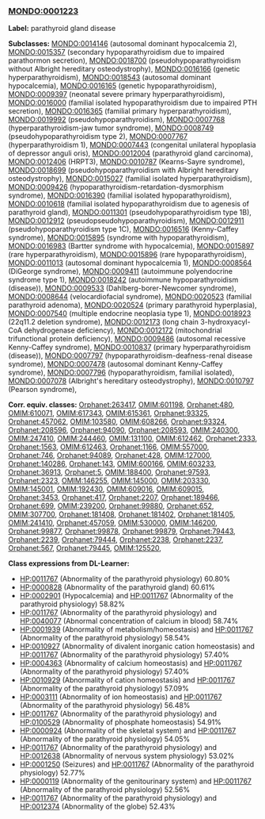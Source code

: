 
### [MONDO:0001223](http://purl.obolibrary.org/obo/MONDO_0001223)
**Label:** parathyroid gland disease

**Subclasses:** [MONDO:0014146](http://purl.obolibrary.org/obo/MONDO_0014146) (autosomal dominant hypocalcemia 2), [MONDO:0015357](http://purl.obolibrary.org/obo/MONDO_0015357) (secondary hypoparathyroidism due to impaired parathormon secretion), [MONDO:0018700](http://purl.obolibrary.org/obo/MONDO_0018700) (pseudohypoparathyroidism without Albright hereditary osteodystrophy), [MONDO:0016166](http://purl.obolibrary.org/obo/MONDO_0016166) (genetic hyperparathyroidism), [MONDO:0018543](http://purl.obolibrary.org/obo/MONDO_0018543) (autosomal dominant hypocalcemia), [MONDO:0016165](http://purl.obolibrary.org/obo/MONDO_0016165) (genetic hypoparathyroidism), [MONDO:0009397](http://purl.obolibrary.org/obo/MONDO_0009397) (neonatal severe primary hyperparathyroidism), [MONDO:0016000](http://purl.obolibrary.org/obo/MONDO_0016000) (familial isolated hypoparathyroidism due to impaired PTH secretion), [MONDO:0016365](http://purl.obolibrary.org/obo/MONDO_0016365) (familial primary hyperparathyroidism), [MONDO:0019992](http://purl.obolibrary.org/obo/MONDO_0019992) (pseudohypoparathyroidism), [MONDO:0007768](http://purl.obolibrary.org/obo/MONDO_0007768) (hyperparathyroidism-jaw tumor syndrome), [MONDO:0008749](http://purl.obolibrary.org/obo/MONDO_0008749) (pseudohypoparathyroidism type 2), [MONDO:0007767](http://purl.obolibrary.org/obo/MONDO_0007767) (hyperparathyroidism 1), [MONDO:0007443](http://purl.obolibrary.org/obo/MONDO_0007443) (congenital unilateral hypoplasia of depressor anguli oris), [MONDO:0012004](http://purl.obolibrary.org/obo/MONDO_0012004) (parathyroid gland carcinoma), [MONDO:0012406](http://purl.obolibrary.org/obo/MONDO_0012406) (HRPT3), [MONDO:0010787](http://purl.obolibrary.org/obo/MONDO_0010787) (Kearns-Sayre syndrome), [MONDO:0018699](http://purl.obolibrary.org/obo/MONDO_0018699) (pseudohypoparathyroidism with Albright hereditary osteodystrophy), [MONDO:0015027](http://purl.obolibrary.org/obo/MONDO_0015027) (familial isolated hyperparathyroidism), [MONDO:0009426](http://purl.obolibrary.org/obo/MONDO_0009426) (hypoparathyroidism-retardation-dysmorphism syndrome), [MONDO:0016390](http://purl.obolibrary.org/obo/MONDO_0016390) (familial isolated hypoparathyroidism), [MONDO:0010618](http://purl.obolibrary.org/obo/MONDO_0010618) (familial isolated hypoparathyroidism due to agenesis of parathyroid gland), [MONDO:0011301](http://purl.obolibrary.org/obo/MONDO_0011301) (pseudohypoparathyroidism type 1B), [MONDO:0012912](http://purl.obolibrary.org/obo/MONDO_0012912) (pseudopseudohypoparathyroidism), [MONDO:0012911](http://purl.obolibrary.org/obo/MONDO_0012911) (pseudohypoparathyroidism type 1C), [MONDO:0016516](http://purl.obolibrary.org/obo/MONDO_0016516) (Kenny-Caffey syndrome), [MONDO:0015895](http://purl.obolibrary.org/obo/MONDO_0015895) (syndrome with hypoparathyroidism), [MONDO:0016983](http://purl.obolibrary.org/obo/MONDO_0016983) (Bartter syndrome with hypocalcemia), [MONDO:0015897](http://purl.obolibrary.org/obo/MONDO_0015897) (rare hyperparathyroidism), [MONDO:0015896](http://purl.obolibrary.org/obo/MONDO_0015896) (rare hypoparathyroidism), [MONDO:0011013](http://purl.obolibrary.org/obo/MONDO_0011013) (autosomal dominant hypocalcemia 1), [MONDO:0008564](http://purl.obolibrary.org/obo/MONDO_0008564) (DiGeorge syndrome), [MONDO:0009411](http://purl.obolibrary.org/obo/MONDO_0009411) (autoimmune polyendocrine syndrome type 1), [MONDO:0018242](http://purl.obolibrary.org/obo/MONDO_0018242) (autoimmune hypoparathyroidism (disease)), [MONDO:0009533](http://purl.obolibrary.org/obo/MONDO_0009533) (Dahlberg-borer-Newcomer syndrome), [MONDO:0008644](http://purl.obolibrary.org/obo/MONDO_0008644) (velocardiofacial syndrome), [MONDO:0020523](http://purl.obolibrary.org/obo/MONDO_0020523) (familial parathyroid adenoma), [MONDO:0020524](http://purl.obolibrary.org/obo/MONDO_0020524) (primary parathyroid hyperplasia), [MONDO:0007540](http://purl.obolibrary.org/obo/MONDO_0007540) (multiple endocrine neoplasia type 1), [MONDO:0018923](http://purl.obolibrary.org/obo/MONDO_0018923) (22q11.2 deletion syndrome), [MONDO:0012173](http://purl.obolibrary.org/obo/MONDO_0012173) (long chain 3-hydroxyacyl-CoA dehydrogenase deficiency), [MONDO:0012172](http://purl.obolibrary.org/obo/MONDO_0012172) (mitochondrial trifunctional protein deficiency), [MONDO:0009486](http://purl.obolibrary.org/obo/MONDO_0009486) (autosomal recessive Kenny-Caffey syndrome), [MONDO:0010837](http://purl.obolibrary.org/obo/MONDO_0010837) (primary hyperparathyroidism (disease)), [MONDO:0007797](http://purl.obolibrary.org/obo/MONDO_0007797) (hypoparathyroidism-deafness-renal disease syndrome), [MONDO:0007478](http://purl.obolibrary.org/obo/MONDO_0007478) (autosomal dominant Kenny-Caffey syndrome), [MONDO:0007796](http://purl.obolibrary.org/obo/MONDO_0007796) (hypoparathyroidism, familial isolated), [MONDO:0007078](http://purl.obolibrary.org/obo/MONDO_0007078) (Albright's hereditary osteodystrophy), [MONDO:0010797](http://purl.obolibrary.org/obo/MONDO_0010797) (Pearson syndrome), 

**Corr. equiv. classes:** [Orphanet:263417](http://www.orpha.net/ORDO/Orphanet_263417), [OMIM:601198](http://purl.obolibrary.org/obo/OMIM_601198), [Orphanet:480](http://www.orpha.net/ORDO/Orphanet_480), [OMIM:610071](http://purl.obolibrary.org/obo/OMIM_610071), [OMIM:617343](http://purl.obolibrary.org/obo/OMIM_617343), [OMIM:615361](http://purl.obolibrary.org/obo/OMIM_615361), [Orphanet:93325](http://www.orpha.net/ORDO/Orphanet_93325), [Orphanet:457062](http://www.orpha.net/ORDO/Orphanet_457062), [OMIM:103580](http://purl.obolibrary.org/obo/OMIM_103580), [OMIM:608266](http://purl.obolibrary.org/obo/OMIM_608266), [Orphanet:93324](http://www.orpha.net/ORDO/Orphanet_93324), [Orphanet:208596](http://www.orpha.net/ORDO/Orphanet_208596), [Orphanet:94090](http://www.orpha.net/ORDO/Orphanet_94090), [Orphanet:208593](http://www.orpha.net/ORDO/Orphanet_208593), [OMIM:240300](http://purl.obolibrary.org/obo/OMIM_240300), [OMIM:247410](http://purl.obolibrary.org/obo/OMIM_247410), [OMIM:244460](http://purl.obolibrary.org/obo/OMIM_244460), [OMIM:131100](http://purl.obolibrary.org/obo/OMIM_131100), [OMIM:612462](http://purl.obolibrary.org/obo/OMIM_612462), [Orphanet:2333](http://www.orpha.net/ORDO/Orphanet_2333), [Orphanet:1563](http://www.orpha.net/ORDO/Orphanet_1563), [OMIM:612463](http://purl.obolibrary.org/obo/OMIM_612463), [Orphanet:1166](http://www.orpha.net/ORDO/Orphanet_1166), [OMIM:557000](http://purl.obolibrary.org/obo/OMIM_557000), [Orphanet:746](http://www.orpha.net/ORDO/Orphanet_746), [Orphanet:94089](http://www.orpha.net/ORDO/Orphanet_94089), [Orphanet:428](http://www.orpha.net/ORDO/Orphanet_428), [OMIM:127000](http://purl.obolibrary.org/obo/OMIM_127000), [Orphanet:140286](http://www.orpha.net/ORDO/Orphanet_140286), [Orphanet:143](http://www.orpha.net/ORDO/Orphanet_143), [OMIM:600166](http://purl.obolibrary.org/obo/OMIM_600166), [OMIM:603233](http://purl.obolibrary.org/obo/OMIM_603233), [Orphanet:36913](http://www.orpha.net/ORDO/Orphanet_36913), [Orphanet:5](http://www.orpha.net/ORDO/Orphanet_5), [OMIM:188400](http://purl.obolibrary.org/obo/OMIM_188400), [Orphanet:97593](http://www.orpha.net/ORDO/Orphanet_97593), [Orphanet:2323](http://www.orpha.net/ORDO/Orphanet_2323), [OMIM:146255](http://purl.obolibrary.org/obo/OMIM_146255), [OMIM:145000](http://purl.obolibrary.org/obo/OMIM_145000), [OMIM:203330](http://purl.obolibrary.org/obo/OMIM_203330), [OMIM:145001](http://purl.obolibrary.org/obo/OMIM_145001), [OMIM:192430](http://purl.obolibrary.org/obo/OMIM_192430), [OMIM:609016](http://purl.obolibrary.org/obo/OMIM_609016), [OMIM:609015](http://purl.obolibrary.org/obo/OMIM_609015), [Orphanet:3453](http://www.orpha.net/ORDO/Orphanet_3453), [Orphanet:417](http://www.orpha.net/ORDO/Orphanet_417), [Orphanet:2207](http://www.orpha.net/ORDO/Orphanet_2207), [Orphanet:189466](http://www.orpha.net/ORDO/Orphanet_189466), [Orphanet:699](http://www.orpha.net/ORDO/Orphanet_699), [OMIM:239200](http://purl.obolibrary.org/obo/OMIM_239200), [Orphanet:99880](http://www.orpha.net/ORDO/Orphanet_99880), [Orphanet:652](http://www.orpha.net/ORDO/Orphanet_652), [OMIM:307700](http://purl.obolibrary.org/obo/OMIM_307700), [Orphanet:181408](http://www.orpha.net/ORDO/Orphanet_181408), [Orphanet:181402](http://www.orpha.net/ORDO/Orphanet_181402), [Orphanet:181405](http://www.orpha.net/ORDO/Orphanet_181405), [OMIM:241410](http://purl.obolibrary.org/obo/OMIM_241410), [Orphanet:457059](http://www.orpha.net/ORDO/Orphanet_457059), [OMIM:530000](http://purl.obolibrary.org/obo/OMIM_530000), [OMIM:146200](http://purl.obolibrary.org/obo/OMIM_146200), [Orphanet:99877](http://www.orpha.net/ORDO/Orphanet_99877), [Orphanet:99878](http://www.orpha.net/ORDO/Orphanet_99878), [Orphanet:99879](http://www.orpha.net/ORDO/Orphanet_99879), [Orphanet:79443](http://www.orpha.net/ORDO/Orphanet_79443), [Orphanet:2239](http://www.orpha.net/ORDO/Orphanet_2239), [Orphanet:79444](http://www.orpha.net/ORDO/Orphanet_79444), [Orphanet:2238](http://www.orpha.net/ORDO/Orphanet_2238), [Orphanet:2237](http://www.orpha.net/ORDO/Orphanet_2237), [Orphanet:567](http://www.orpha.net/ORDO/Orphanet_567), [Orphanet:79445](http://www.orpha.net/ORDO/Orphanet_79445), [OMIM:125520](http://purl.obolibrary.org/obo/OMIM_125520), 

**Class expressions from DL-Learner:**

- [HP:0011767](http://purl.obolibrary.org/obo/HP_0011767) (Abnormality of the parathyroid physiology) 60.80%
- [HP:0000828](http://purl.obolibrary.org/obo/HP_0000828) (Abnormality of the parathyroid gland) 60.61%
- [HP:0002901](http://purl.obolibrary.org/obo/HP_0002901) (Hypocalcemia) and [HP:0011767](http://purl.obolibrary.org/obo/HP_0011767) (Abnormality of the parathyroid physiology) 58.82%
- [HP:0011767](http://purl.obolibrary.org/obo/HP_0011767) (Abnormality of the parathyroid physiology) and [HP:0040077](http://purl.obolibrary.org/obo/HP_0040077) (Abnormal concentration of calcium in blood) 58.74%
- [HP:0001939](http://purl.obolibrary.org/obo/HP_0001939) (Abnormality of metabolism/homeostasis) and [HP:0011767](http://purl.obolibrary.org/obo/HP_0011767) (Abnormality of the parathyroid physiology) 58.54%
- [HP:0010927](http://purl.obolibrary.org/obo/HP_0010927) (Abnormality of divalent inorganic cation homeostasis) and [HP:0011767](http://purl.obolibrary.org/obo/HP_0011767) (Abnormality of the parathyroid physiology) 57.40%
- [HP:0004363](http://purl.obolibrary.org/obo/HP_0004363) (Abnormality of calcium homeostasis) and [HP:0011767](http://purl.obolibrary.org/obo/HP_0011767) (Abnormality of the parathyroid physiology) 57.40%
- [HP:0010929](http://purl.obolibrary.org/obo/HP_0010929) (Abnormality of cation homeostasis) and [HP:0011767](http://purl.obolibrary.org/obo/HP_0011767) (Abnormality of the parathyroid physiology) 57.09%
- [HP:0003111](http://purl.obolibrary.org/obo/HP_0003111) (Abnormality of ion homeostasis) and [HP:0011767](http://purl.obolibrary.org/obo/HP_0011767) (Abnormality of the parathyroid physiology) 56.48%
- [HP:0011767](http://purl.obolibrary.org/obo/HP_0011767) (Abnormality of the parathyroid physiology) and [HP:0100529](http://purl.obolibrary.org/obo/HP_0100529) (Abnormality of phosphate homeostasis) 54.91%
- [HP:0000924](http://purl.obolibrary.org/obo/HP_0000924) (Abnormality of the skeletal system) and [HP:0011767](http://purl.obolibrary.org/obo/HP_0011767) (Abnormality of the parathyroid physiology) 54.05%
- [HP:0011767](http://purl.obolibrary.org/obo/HP_0011767) (Abnormality of the parathyroid physiology) and [HP:0012638](http://purl.obolibrary.org/obo/HP_0012638) (Abnormality of nervous system physiology) 53.02%
- [HP:0001250](http://purl.obolibrary.org/obo/HP_0001250) (Seizures) and [HP:0011767](http://purl.obolibrary.org/obo/HP_0011767) (Abnormality of the parathyroid physiology) 52.77%
- [HP:0000119](http://purl.obolibrary.org/obo/HP_0000119) (Abnormality of the genitourinary system) and [HP:0011767](http://purl.obolibrary.org/obo/HP_0011767) (Abnormality of the parathyroid physiology) 52.56%
- [HP:0011767](http://purl.obolibrary.org/obo/HP_0011767) (Abnormality of the parathyroid physiology) and [HP:0012374](http://purl.obolibrary.org/obo/HP_0012374) (Abnormality of the globe) 52.43%


